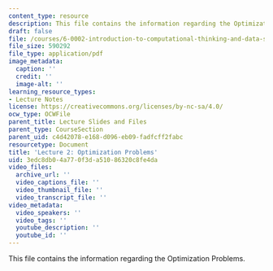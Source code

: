 ```yaml
---
content_type: resource
description: This file contains the information regarding the Optimization Problems.
draft: false
file: /courses/6-0002-introduction-to-computational-thinking-and-data-science-fall-2016/3edc8db04a770f3da51086320c8fe4da_MIT6_0002F16_lec2.pdf
file_size: 590292
file_type: application/pdf
image_metadata:
  caption: ''
  credit: ''
  image-alt: ''
learning_resource_types:
- Lecture Notes
license: https://creativecommons.org/licenses/by-nc-sa/4.0/
ocw_type: OCWFile
parent_title: Lecture Slides and Files
parent_type: CourseSection
parent_uid: c4d42078-e168-d096-eb09-fadfcff2fabc
resourcetype: Document
title: 'Lecture 2: Optimization Problems'
uid: 3edc8db0-4a77-0f3d-a510-86320c8fe4da
video_files:
  archive_url: ''
  video_captions_file: ''
  video_thumbnail_file: ''
  video_transcript_file: ''
video_metadata:
  video_speakers: ''
  video_tags: ''
  youtube_description: ''
  youtube_id: ''
---
```

This file contains the information regarding the Optimization Problems.